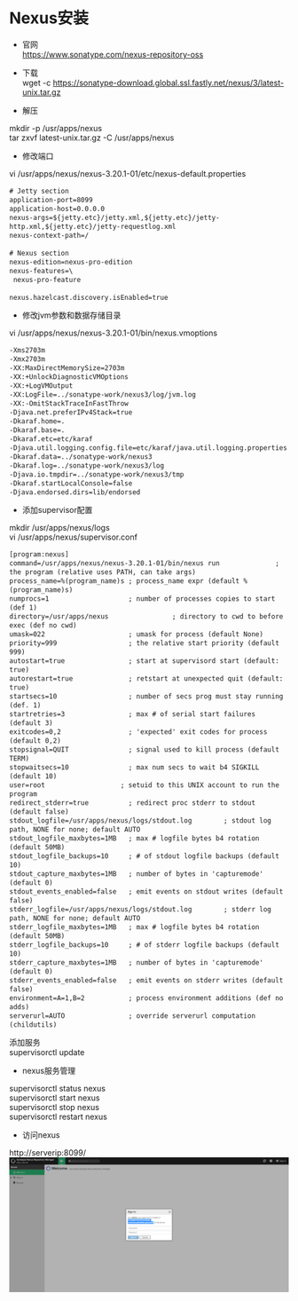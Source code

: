 # Nexus安装

- 官网  
https://www.sonatype.com/nexus-repository-oss

- 下载  
wget -c https://sonatype-download.global.ssl.fastly.net/nexus/3/latest-unix.tar.gz

- 解压  

mkdir -p /usr/apps/nexus  
tar zxvf latest-unix.tar.gz -C /usr/apps/nexus

- 修改端口
  
vi /usr/apps/nexus/nexus-3.20.1-01/etc/nexus-default.properties  
```
# Jetty section
application-port=8099
application-host=0.0.0.0
nexus-args=${jetty.etc}/jetty.xml,${jetty.etc}/jetty-http.xml,${jetty.etc}/jetty-requestlog.xml
nexus-context-path=/

# Nexus section
nexus-edition=nexus-pro-edition
nexus-features=\
 nexus-pro-feature

nexus.hazelcast.discovery.isEnabled=true
```

- 修改jvm参数和数据存储目录  

vi /usr/apps/nexus/nexus-3.20.1-01/bin/nexus.vmoptions
```
-Xms2703m
-Xmx2703m
-XX:MaxDirectMemorySize=2703m
-XX:+UnlockDiagnosticVMOptions
-XX:+LogVMOutput
-XX:LogFile=../sonatype-work/nexus3/log/jvm.log
-XX:-OmitStackTraceInFastThrow
-Djava.net.preferIPv4Stack=true
-Dkaraf.home=.
-Dkaraf.base=.
-Dkaraf.etc=etc/karaf
-Djava.util.logging.config.file=etc/karaf/java.util.logging.properties
-Dkaraf.data=../sonatype-work/nexus3
-Dkaraf.log=../sonatype-work/nexus3/log
-Djava.io.tmpdir=../sonatype-work/nexus3/tmp
-Dkaraf.startLocalConsole=false
-Djava.endorsed.dirs=lib/endorsed
```

- 添加supervisor配置  

mkdir /usr/apps/nexus/logs  
vi /usr/apps/nexus/supervisor.conf  
```
[program:nexus]
command=/usr/apps/nexus/nexus-3.20.1-01/bin/nexus run              ; the program (relative uses PATH, can take args)
process_name=%(program_name)s ; process_name expr (default %(program_name)s)
numprocs=1                    ; number of processes copies to start (def 1)
directory=/usr/apps/nexus                ; directory to cwd to before exec (def no cwd)
umask=022                     ; umask for process (default None)
priority=999                  ; the relative start priority (default 999)
autostart=true                ; start at supervisord start (default: true)
autorestart=true              ; retstart at unexpected quit (default: true)
startsecs=10                  ; number of secs prog must stay running (def. 1)
startretries=3                ; max # of serial start failures (default 3)
exitcodes=0,2                 ; 'expected' exit codes for process (default 0,2)
stopsignal=QUIT               ; signal used to kill process (default TERM)
stopwaitsecs=10               ; max num secs to wait b4 SIGKILL (default 10)
user=root                   ; setuid to this UNIX account to run the program
redirect_stderr=true          ; redirect proc stderr to stdout (default false)
stdout_logfile=/usr/apps/nexus/logs/stdout.log        ; stdout log path, NONE for none; default AUTO
stdout_logfile_maxbytes=1MB   ; max # logfile bytes b4 rotation (default 50MB)
stdout_logfile_backups=10     ; # of stdout logfile backups (default 10)
stdout_capture_maxbytes=1MB   ; number of bytes in 'capturemode' (default 0)
stdout_events_enabled=false   ; emit events on stdout writes (default false)
stderr_logfile=/usr/apps/nexus/logs/stdout.log        ; stderr log path, NONE for none; default AUTO
stderr_logfile_maxbytes=1MB   ; max # logfile bytes b4 rotation (default 50MB)
stderr_logfile_backups=10     ; # of stderr logfile backups (default 10)
stderr_capture_maxbytes=1MB   ; number of bytes in 'capturemode' (default 0)
stderr_events_enabled=false   ; emit events on stderr writes (default false)
environment=A=1,B=2           ; process environment additions (def no adds)
serverurl=AUTO                ; override serverurl computation (childutils)
```

添加服务  
supervisorctl update

- nexus服务管理    

supervisorctl status nexus  
supervisorctl start nexus  
supervisorctl stop nexus  
supervisorctl restart nexus  

- 访问nexus    

http://serverip:8099/  
![img](images/nexus/nexus-1.png)


